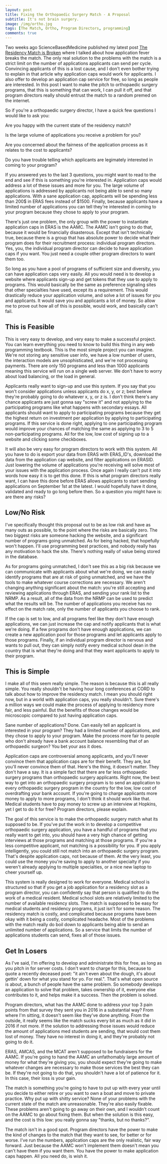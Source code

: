 ```yaml
---
layout: post
title: Fixing the Orthopaedic Surgery Match - A Proposal
subtitle: It's not brain surgery. 
image: /img/ortho.jpg
tags: [The Match, Ortho, Program Directors, programming]
comments: true
---
```


Two weeks ago ScienceBasedMedicine published my latest post [The Residency Match is Broken](https://sciencebasedmedicine.org/the-residency-match-is-broken/) where I talked about how application fever breaks the match. The only real solution to the problems with the match is a strict limit on the number of applications applicants can send per cycle. Convincing applicants of this is a lost cause, and I don't even bother trying to explain in that article why application caps would work for applicants. I also offer to develop an application cap service for free, so long as people are interested. In this post I want to make the pitch to orthopaedic surgery programs, that this is something that can work, I can pull it off, and that program directors really should entrust the match to a random premed on the internet.
 
So if you're a orthopaedic surgery director, I have a quick few questions I would like to ask you: 

Are you happy with the current state of the residency match? 

Is the large volume of applications you receive a problem for you? 

Are you concerned about the fairness of the application process as it relates to the cost to applicants? 

Do you have trouble telling which applicants are legimately interested in coming to your program? 

If you answered yes to the last 3 questions, you might want to read to the end and see if this is something you're interested in. Application caps would address a lot of these issues and more for you. The large volume of applications is addressed by applicants not being able to send so many applications. With a sane application cap, applicants will be spending less than 200$ in ERAS fees instead of $1500. Finally, because applicants have a limited number of applications you can tell they're interested in coming to your program because they chose to apply to your program. 

There's just one problem, the only group with the power to instantiate application caps in ERAS is the AAMC. The AAMC isn't going to do that, because it would be financially disasterous. Except that isn't technically true, because there is a group that has absolute power to decide what their program does for their recruitment process: individual program directors. Yes, you, the individual program director can decide to have application caps if you want. You just need a couple other program directors to want them too. 

So long as you have a pool of programs of sufficient size and diversity, you can have application caps very easily. All you would need is to develop a website where applicants sign-up and get tokens that they use to apply to programs. This would basically be the same as preference signaling sites that other specialties have used, except its a requirement. This would drastically reduce your application volume, and solve a lot of issues for you and applicants. It would save you and applicants a lot of money. So allow me to prove out how all of this is possible, would work, and basically can't fail. 

## This is Feasible

This is very easy to develop, and very easy to make a successful project. You can learn everything you need to know to build this thing in any web programming textbook. This is the most simple project you can imagine. We're not storing any sensitive user info, we have a low number of users, the interaction models are unsophisticated, and we're not processing payments. There are only 150 programs and less than 1000 applicants meaning this service will run on a single web server. We don't have to worry about load balancing, or the load in general. 

Applicants really want to sign-up and use this system. If you say that you won't consider applications unless applicants do x, y, or z; best believe they're probably going to do whatever x, y, or z is. I don't think there's any chance applicants are just gonna say "screw it" and not applying to the participating programs like what happens with secondary essays. All applicants should want to apply to participating programs because they get the highest return on investment per application by applying to participating programs. If this service is done right, applying to one participating program would improve your chances of matching the same as applying to 3 to 5 non-participating programs. All for the low, low cost of signing up to a website and clicking some checkboxes. 

It will also be very easy for program directors to work with this system. All you have to do is export your data from ERAS with ERAS_ID's, download the data from the application cap website, and filter applications on ERASID. Just lowering the volume of applications you're receiving will solve most of your issues with the application process. Once again I really can't put it into words how easy it is to get this done. If this is what program directors really want, I can have this done before ERAS allows applicants to start sending applications on September 1st at the latest. I would hopefully have it done, validated and ready to go long before then. So a question you might have is: are there any risks? 

## Low/No Risk

I've specifically thought this proposal out to be as low risk and have as many outs as possible, to the point where the risks are basically zero. The two biggest risks are someone hacking the website, and a significant number of programs going unmatched. As for being hacked, that hopefully won't happen. I'll use programming best practices, and nobody really has any motivation to hack the site. There's nothing really of value being stored in the database. 

As for programs going unmatched, I don't see this as a big risk because we can communicate with applicants about what we're doing, we can easily identify programs that are at risk of going unmatched, and we have the tools to make whatever course corrections are necessary. We aren't changing anything significant about the match: you're still accepting and reviewing applications through ERAS, and sending your rank list to the NRMP. As a result, all of the data from the NRMP can be used to predict what the results will be. The number of applications you receive has no effect on the match rate, only the number of applicants you choose to rank. 

If the cap is set to low, and all programs feel like they don't have enough applications, we can just increase the cap and notify applicants that is what we're doing. If a few programs don't have enough applications, we can create a new application pool for those programs and let applicants apply to those programs. Finally, if an individual program director is nervous and wants to pull out, they can simply notify every medical school dean in the country that is what they're doing and that they want applicants to apply to their program. 

## This is Simple 

 I make all of this seem really simple. The reason is because this is all really simple. You really shouldn't be having hour long conferences at CORD to talk about how to improve the residency match. I mean you should right now, but in a world with application caps, you really shouldn't. Sure there's a million ways we could make the process of applying to residency more fair, and less painful. But the benefits of those changes would be microscopic compared to just having application caps. 

Sane number of applications? Done. Can easily tell an applicant is interested in your program? They had a limited number of applications, and they chose to apply to your program. Make the process more fair to people who don't already have a bank account balance resembling that of an orthopaedic surgeon? You bet your ass it does. 

Application caps are controversial among applicants, and you'll never convince them that application caps are for their benefit. They are, but you'll never convince them of that. Here's the thing, it doesn't matter. They don't have a say. It is a simple fact that there are far less orthopaedic surgery programs than orthopaedic surgery applicants. Right now, the best way to get into an orthopaedic surgery program is to send an application to every orthopaedic surgery program in the country for the low, low cost of overdrafting your bank account. If you're going to charge applicants more money to apply to more programs, I don't think it should work like that. Medical students have to pay money to screw up an interview at Hopkins, yet I get to do it for free? Program directors, please explain. 

The goal of this service is to make the orthopaedic surgery match what its supposed to be. If you've put the work in to develop a competitive orthopaedic surgery application, you have a handful of programs that you really want to get into, you should have a very high chance of getting interviews at those programs and matching at those programs. If you're a less competitive applicant, not matching is a possibility for you. If you apply intelligently, you could still not match into an orthopaedic surgery program. That's despite application caps, not because of them. At the very least, you could use the money you're saving to apply to another specialty if you weren't already applying to multiple specialties, or a nice new laptop to cheer yourself up. 

This system is really designed to work for everyone. Medical school is structured so that if you get a job application for a residency slot as a program director, you can confidently say that person is qualified to do the work of a medical resident. Medical school slots are relatively limited to the number of available residency slots. The match is supposed to be easy for medical students and residency programs, it just isn't for some reason. The residency match is costly, and complicated because programs have been okay with it being a costly, complicated headache. Most of the problems with the match really do boil down to applicants being able to send an unlimited number of applications. So a service that limits the number of applications students can send, fixes all of those issues. 

## Get In Losers

As I've said, I'm offering to develop and administrate this for free, as long as you pitch in for server costs. I don't want to charge for this, because to quote a recently deceased poet: "it ain't even about the dough, it's about gettin' down for what you stand for yo. For real.". That's what open source is about, a bunch of people have the same problem. So somebody develops an application to solve that problem, takes ownership of it, everyone else contributes to it, and helps make it a success. Then the problem is solved. 

Program directors, what has the AAMC done to address your top 3 pain points from that survey they sent you in 2016 in a substantial way? From where I'm sitting, it doesn't seem like they've done anything. From the outside, it really seems like the match sucks every bit as much as it did in 2016 if not more. If the solution to addressing those issues would reduce the amount of applications med students are sending, that would cost them lost of money. They have no interest in doing it, and they're probably not going to do it. 

ERAS, AMCAS, and the MCAT aren't supposed to be fundraisers for the AAMC. If you're going to hand the AAMC an unfathomably large amount of money for what they're giving you, you should expect they're going to make whatever changes are necessary to make those services the best they can be. If they're not going to do that, you shouldn't have a lot of patience for it. In this case, their loss is your gain. 

The match is something you're going to have to put up with every year until you decide to either retire or you want to own a boat and move to private practice. Why put up with shitty service? None of your problems with the current state of the match are unreasonable. They're also easily fixable. These problems aren't going to go away on their own, and I wouldn't count on the AAMC to go about fixing them. But when the solution is this easy, and the cost is this low: you really gonna say "thanks, but no thanks?".

The match isn't in a good spot. Program directors have the power to make the kind of changes to the match that they want to see, for better or for worse. I've run the numbers, application caps are the only realistic, fair way forward. Just because the AAMC won't implement them doesn't mean you can't have them if you want them. You have the power to make application caps happen. All you need do, is wish it. 
